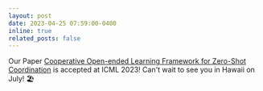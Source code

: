 ```yaml
---
layout: post
date: 2023-04-25 07:59:00-0400
inline: true
related_posts: false
---
```


Our Paper [Cooperative Open-ended Learning Framework for Zero-Shot Coordination](https://openreview.net/forum?id=iMVMxYab0z&referrer=%5Bthe%20profile%20of%20Shao%20Zhang%5D(%2Fprofile%3Fid%3D~Shao_Zhang1)) is accepted at ICML 2023! Can't wait to see you in Hawaii on July! 🏖️
